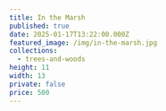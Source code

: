 ```yaml
---
title: In the Marsh
published: true
date: 2025-01-17T13:22:00.000Z
featured_image: /img/in-the-marsh.jpg
collections:
  - trees-and-woods
height: 11
width: 13
private: false
price: 500
---
```

